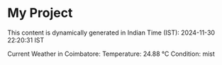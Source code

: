 # My Project

This content is dynamically generated in Indian Time (IST): 2024-11-30 22:20:31 IST


Current Weather in Coimbatore:
Temperature: 24.88 °C
Condition: mist

